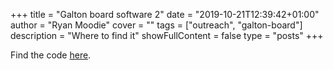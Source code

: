 +++
title = "Galton board software 2"
date = "2019-10-21T12:39:42+01:00"
author = "Ryan Moodie"
cover = ""
tags = ["outreach", "galton-board"]
description = "Where to find it"
showFullContent = false
type = "posts"
+++

Find the code [here](https://github.com/eidoom/GaltonBoard).
